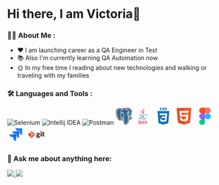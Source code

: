 
<h1>
Hi there, I am Victoria👋  
</h1>

### :woman_technologist: About Me :
- ❤ I am launching career as a QA Engineer in Test
- 📚 Also I'm currently learning QA Automation now
- 🌞 In my free time I reading about new technologies and walking or traveling with my families 

### :hammer_and_wrench: Languages and Tools :
<div>
<img src="https://img.icons8.com/stickers/344/selenium-test-automation.png" title="Selenium" width="40">
<img src="https://img.icons8.com/color/344/intellij-idea.png" title="Intellij IDEA" width="40">
<img src="https://img.icons8.com/external-tal-revivo-color-tal-revivo/344/external-postman-is-the-only-complete-api-development-environment-logo-color-tal-revivo.png" title="Postman" width="40">
<img src="https://raw.githubusercontent.com/devicons/devicon/1119b9f84c0290e0f0b38982099a2bd027a48bf1/icons/postgresql/postgresql-original.svg" title="postgresql" alt="postgresql" width="40">
  <img src="https://github.com/devicons/devicon/blob/master/icons/java/java-original-wordmark.svg" title="Java" alt="Java" width="40" height="40"/>&nbsp;
   <img src="https://github.com/devicons/devicon/blob/master/icons/css3/css3-plain-wordmark.svg"  title="CSS3" alt="CSS" width="40" height="40"/>&nbsp;
  <img src="https://github.com/devicons/devicon/blob/master/icons/html5/html5-original.svg" title="HTML5" alt="HTML" width="40" height="40"/>&nbsp;
   <img src="https://raw.githubusercontent.com/devicons/devicon/1119b9f84c0290e0f0b38982099a2bd027a48bf1/icons/figma/figma-original.svg" alt="figma" width="40" height="40"/>&nbsp;
  <img src="https://raw.githubusercontent.com/devicons/devicon/1119b9f84c0290e0f0b38982099a2bd027a48bf1/icons/jira/jira-original.svg" title="jira" alt="AWS" width="40" height="40"/>&nbsp;
  <img src="https://github.com/devicons/devicon/blob/master/icons/git/git-original-wordmark.svg" title="Git" **alt="Git" width="40" height="40"/>
</div>

### 💬 Ask me about anything here: 
<div id="badges"> 
<a href="https://t.me/whispavi"> 
<img src= "https://cdn-icons.flaticon.com/png/512/2626/premium/2626281.png?token=exp=1657216156~hmac=7e192b5a677e9f8e62a928372091283c" width="30" " ">
</a>
  <a href="https://www.linkedin.com/in/vorobeyvika-4070ba49/">
  <img src= "https://cdn-icons.flaticon.com/png/512/2626/premium/2626273.png?token=exp=1657216166~hmac=bb18a4ccb7bb69f257613d6e9d9209db" width="30" " ">
  </a>
  </div>
  <h1 >
  </h1>
  <div id="badges"> 
  <img src="https://komarev.com/ghpvc/?username=whispavi&style=flat-square&color=blue" alt=""/>
  </div>
